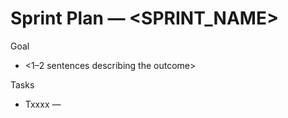 # Sprint Plan — <SPRINT_NAME>

Goal

- <1–2 sentences describing the outcome>

Tasks

- Txxxx — <title>
  - Outcome: <what changes and expected result>
  - DoD:
    - <specific, testable criteria>

Risks/Assumptions

- <list>

Verification

- Build: `npm ci && npm run build`
- Tests: `npm run test:ci` [and flags if needed]
- Artifacts: `reports/summary.jsonl` (and case files)

Reporting

- Update `ampcode.log` with PASS/FAIL and file pointers.
